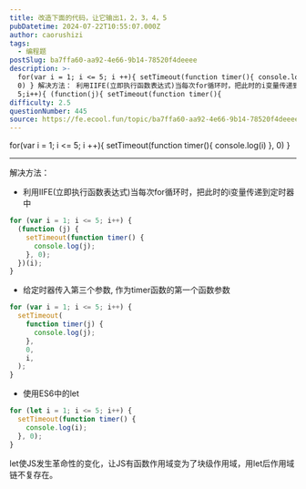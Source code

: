 ```yaml
---
title: 改造下面的代码，让它输出1，2，3，4，5
pubDatetime: 2024-07-22T10:55:07.000Z
author: caorushizi
tags:
  - 编程题
postSlug: ba7ffa60-aa92-4e66-9b14-78520f4deeee
description: >-
  for(var i = 1; i <= 5; i ++){ setTimeout(function timer(){ console.log(i) },
  0) } 解决方法： 利用IIFE(立即执行函数表达式)当每次for循环时，把此时的i变量传递到定时器中 for(var i = 1;i <=
  5;i++){ (function(j){ setTimeout(function timer(){
difficulty: 2.5
questionNumber: 445
source: https://fe.ecool.fun/topic/ba7ffa60-aa92-4e66-9b14-78520f4deeee
---
```


for(var i = 1; i <= 5; i ++){
setTimeout(function timer(){
console.log(i)
}, 0)
}

---

解决方法：

- 利用IIFE(立即执行函数表达式)当每次for循环时，把此时的i变量传递到定时器中

```js
for (var i = 1; i <= 5; i++) {
  (function (j) {
    setTimeout(function timer() {
      console.log(j);
    }, 0);
  })(i);
}
```

- 给定时器传入第三个参数, 作为timer函数的第一个函数参数

```js
for (var i = 1; i <= 5; i++) {
  setTimeout(
    function timer(j) {
      console.log(j);
    },
    0,
    i,
  );
}
```

- 使用ES6中的let

```js
for (let i = 1; i <= 5; i++) {
  setTimeout(function timer() {
    console.log(i);
  }, 0);
}
```

let使JS发生革命性的变化，让JS有函数作用域变为了块级作用域，用let后作用域链不复存在。
